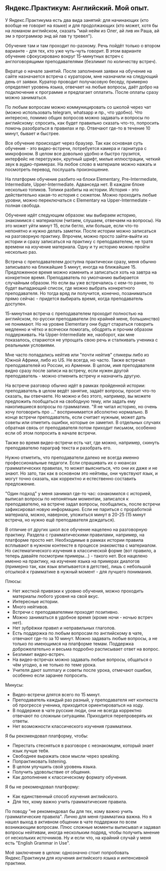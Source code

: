 ## Яндекс.Практикум: Английский. Мой опыт.

У Яндекс.Практикума есть два вида занятий: для начинающих (кто вообще не говорит на языке) и для продолжающих (кто может, хотя бы на ломаном английском, сказать "май нейм из Олег, ай лив ин Раша, ай эм э программэр энд ай лав ту тревел").

Обучение там и там проходит по-разному. Речь пойдёт только о втором варианте - для тех, кто уже чуть-чуть говорит. В этом варианте обучение сфокусировано вокруг 15-минутных встреч с англоговорящими преподавателями (безлимит по количеству встреч).

Вкратце о начале занятий. После заполнения заявки на обучение на сайте назначается встреча с куратором, мне назначили на следующий день от заявки. Куратор проводит получасовую беседу, примерно определяет уровень языка, отвечает на любые вопросы, даёт добро на подключение к программе и предлагает оплатить. После оплаты сразу можно заниматься.

По любым вопросам можно коммуницировать со школой через чат (можно использовать telegram, whatsapp и пр., что удобно). Что интересно, помимо общих вопросов можно задавать и вопросы по английскому: спросить, как будет правильно сказать что-то, попросить помочь разобраться в правилах и пр. Отвечают где-то в течение 10 минут, бывает и быстрее.

Все обучение происходит через браузер. Так как основная суть обучения - это видео-встречи, потребуется камера и гарнитура с микрофоном. В целом все довольно удобно и быстро грузится, интерфейс не перегружен, крупный шрифт, милые иллюстрации, четкий звук в аудио-примерах. На любое слово в материале можно нажать и посмотреть перевод, послушать произношение. 

На платформе обучение разбито на блоки Elementary, Pre-Intermediate, Intermediate, Upper-Intermediate. Адванседа нет. В каждом блоке несколько топиков. Топики разбиты на истории. История - это действительно какая-то история с сюжетом. Можно проходить любые уровни, можно переключаться с Elementary на Upper-Intermediate - полная свобода.

Обучение идёт следующим образом: мы выбираем историю, знакомимся с материалом (читаем, слушаем, отвечаем на вопросы). На это может уйти минут 15, если бегло, или больше, если что-то непонятно и нужно делать заметки. После истории можно записаться на разговорную практику. Впрочем, можно просто зайти-выйти из истории и сразу записаться на практику с преподавателем, не тратя времени на изучение материала. Одну и ту историю можно пройти несколько раз.

Встреча с преподавателем доступна практически сразу, меня обычно записывало на ближайшие 5 минут, иногда на ближайшие 15. Предложенное время можно изменить и записаться хоть на завтра на конкретное время. Преподаватель по умолчанию выбирается случайным образом. Но если вы уже встречались с кем-то ранее, то будет выпадающий список, где можно выбрать конкретного преподавателя. Но тогда вряд ли получится, конечно, позаниматься прямо сейчас - придется выбирать время, когда преподаватель доступен.

15-минутная встреча с преподавателем проходит полностью на английском, по-русски преподаватели (по крайней мене, большинство) не понимают. Но на уровне Elementary они будут стараться говорить медленно и чётко и всячески помогать, ободрять и прочим образом поддерживать. На Upper-Intermediate же, наоборот, как мне показалось, стараются не упрощать свою речь и сталкивать ученика с реальными условиями.

Мне часто попадались нейтив или "почти нейтив" спикеры либо из Южной Африки, либо из US. Не всегда, но часто. Также встречал преподавателей из России, из Армении. В целом, имя преподавателя видно сразу после записи на встречу, если нужен другой преподаватель - можно отменить встречу и назначить другую.

На встрече разговор обычно идёт в рамках пройденной истории: преподаватель в целом ведёт занятие, задаёт вопросы, просит что-то сказать, вы отвечаете. Но можно и без этого, например, вы можете предложить пообщаться на свободную тему, или задать ему накопившиеся вопросы по грамматике. "Я не читал историю, но очень хочу поговорить про ..." воспринимается абсолютно нормально. В конце встречи преподаватель, если считает нужным, может дать советы или отметить ошибки, которые он заметил. В отдельных случаях обратная связь от преподавателя потом приходит письмом, особенно если об этом попросить в начале встречи. 

Также во время видео-встречи есть чат, где можно, например, скинуть преподавателю параграф текста и разобрать его.

Нужно отметить, что преподаватели далеко не всегда именно профессиональные педагоги. Если спрашивать их о нюансах грамматических правилах, то может выясниться, что они их даже и не знают. Но зато, так как в основном это нейтивы, они чувствуют язык, и могут точно сказать, как корректно и естественно составить предложение.

"Один подход" у меня занимал где-то час: ознакомился с историей, выписал вопросы по непонятным моментам, записался к преподавателю, на встрече задал вопросы, пообщались, после встречи зафиксировал новую информацию. Если не париться с проработкой материала, можно, наверное, уложиться минут в 20-25 (15 минут встреча, но нужно ещё преподавателя дождаться).

В отличие от других школ все обучение нацелено на разговорную практику. Раздела с грамматическими правилами, например, на платформе просто нет. Необходимые в рамках истории правила всплывают в нужном контексте в процессе знакомства с материалом. Но систематического изучения в классической форме (вот правило, а теперь давайте посмотрим примеры...) - такого нет. Все нацелено именно на практику, на изучение языка на примерах диалогов (примерно так, как язык впитывается в детстве), лишь с небольшой отсылкой к грамматике в нужный момент - для лучшего понимания.



Плюсы:

* Нет жесткой привязки к уровню обучения, можно проходить материалы любого уровня на свой вкус.
* Интересные истории.
* Много нейтивов.
* Встречи с преподавателями проходят позитивно.
* Можно заниматься в удобное время (кроме ночи - ночью встреч нет).
* Нет зубрёжки правил и неправильных глаголов.
* Есть поддержка по любым вопросам по английскому в чате, отвечают где-то за 10 минут. Можно задавать любые вопросы, а не только по имеющимся на платформе темам. Поддержка доброжелательно и весьма подробно расписывает ответ на вопрос.
* Безлимит видео-встреч.
* На видео-встречах можно задавать любые вопросы, общаться о чём угодно, а не только по теме урока.
* Учителя дают summary и советы после урока, отмечают ошибки, особенно если заранее попросить.

Минусы:

* Видео-встречи длятся всего по 15 минут.
* Преподаватель каждый раз разный, у преподавателя нет контекста об прогрессе ученика, приходится ориентироваться на ходу.
* В поддержке в чате русские люди, они не всегда корректно отвечают по сложным ситуациям. Приходится перепроверять их ответы.
* Нет возможности классического изучения грамматики.

Я бы рекомендовал платформу, чтобы:

* Перестать стесняться в разговоре с незнакомцем, который знает язык лучше тебя.
* Свободнее выражать свои мысли через speaking.
* Попрактиковать listening.
* В целом улучшить свой уровень языка.
* Получить удовольствие от общения.
* Как дополнение к классическому формату обучения.

Я бы не рекомендовал платформу:

* Как единственный способ изучения английского.
* Для тех, кому важно учить грамматические правила.

По поводу "не рекомендовал бы для тех, кому важно учить грамматические правила". Лично для меня грамматика важна. Но я нашел выход в активном общении в чате поддержки по всем возникающим вопросам. Плюс сложные моменты выписывал и задавал вопросы нейтивам, иногда нескольким подряд, чтобы получить мнение от нескольких источников. Ну и если что, на крайний случай у меня есть "English Grammar in Use".

Моё заключение в целом: однозначно стоит попробовать Яндекс.Практикум для изучения английского языка и интенсивной практики.
